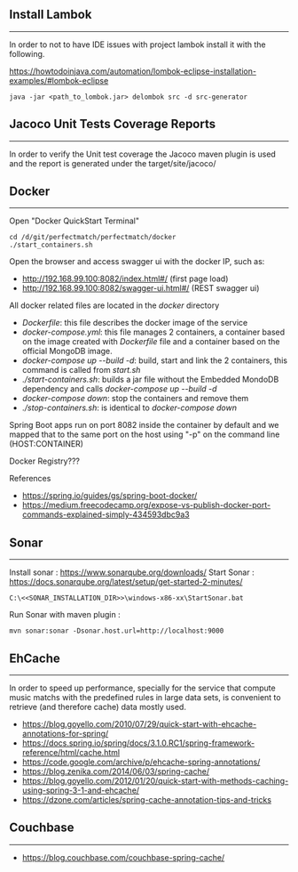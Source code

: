 ## Install Lambok 
---

In order to not to have IDE issues with project lambok install it with the following.

https://howtodoinjava.com/automation/lombok-eclipse-installation-examples/#lombok-eclipse

```
java -jar <path_to_lombok.jar> delombok src -d src-generator
```


## Jacoco Unit Tests Coverage Reports
---

In order to verify the Unit test coverage the Jacoco maven plugin is used and the report is generated under the target/site/jacoco/

## Docker
---

Open "Docker QuickStart Terminal"

```
cd /d/git/perfectmatch/perfectmatch/docker
./start_containers.sh
```
Open the browser and access swagger ui with the docker IP, such as:

* http://192.168.99.100:8082/index.html#/ (first page load)
* http://192.168.99.100:8082/swagger-ui.html#/ (REST swagger ui)

All docker related files are located in the *docker* directory

- *Dockerfile*: this file describes the docker image of the service
- *docker-compose.yml*: this file manages 2 containers, a container based on the image created with *Dockerfile* file and a container based on the official MongoDB image.
- *docker-compose up --build -d*: build, start and link the 2 containers, this command is called from *start.sh*
- *./start-containers.sh*: builds a jar file without the Embedded MondoDB dependency and calls *docker-compose up --build -d*
- *docker-compose down*: stop the containers and remove them
- *./stop-containers.sh*: is identical to *docker-compose down*

Spring Boot apps run on port 8082 inside the container by default and we mapped that to the same port on the host using "-p" on the command line (HOST:CONTAINER)

Docker Registry???

References
* https://spring.io/guides/gs/spring-boot-docker/
* https://medium.freecodecamp.org/expose-vs-publish-docker-port-commands-explained-simply-434593dbc9a3

## Sonar 
---

Install sonar : https://www.sonarqube.org/downloads/
Start Sonar : https://docs.sonarqube.org/latest/setup/get-started-2-minutes/

```
C:\<<SONAR_INSTALLATION_DIR>>\windows-x86-xx\StartSonar.bat 
```

Run Sonar with maven plugin :

```
mvn sonar:sonar -Dsonar.host.url=http://localhost:9000 
```

## EhCache 
---

In order to speed up performance, specially for the service that compute music matchs with the predefined rules in large data sets, is convenient to retrieve (and therefore cache) data mostly used. 

* https://blog.goyello.com/2010/07/29/quick-start-with-ehcache-annotations-for-spring/
* https://docs.spring.io/spring/docs/3.1.0.RC1/spring-framework-reference/html/cache.html
* https://code.google.com/archive/p/ehcache-spring-annotations/
* https://blog.zenika.com/2014/06/03/spring-cache/
* https://blog.goyello.com/2012/01/20/quick-start-with-methods-caching-using-spring-3-1-and-ehcache/
* https://dzone.com/articles/spring-cache-annotation-tips-and-tricks

## Couchbase
---

* https://blog.couchbase.com/couchbase-spring-cache/
